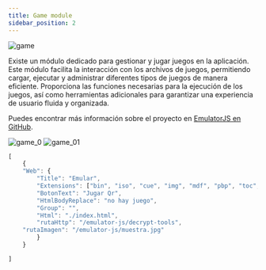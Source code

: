 ```yaml
---
title: Game module
sidebar_position: 2
---
```


![game](@site/static/img/modulos_ficheros/game.JPG) 

Existe un módulo dedicado para gestionar y jugar juegos en la aplicación. Este módulo facilita la interacción con los archivos de juegos, permitiendo cargar, ejecutar y administrar diferentes tipos de juegos de manera eficiente. Proporciona las funciones necesarias para la ejecución de los juegos, así como herramientas adicionales para garantizar una experiencia de usuario fluida y organizada.

Puedes encontrar más información sobre el proyecto en [EmulatorJS en GitHub](https://github.com/EmulatorJS/EmulatorJS).

![game_0](@site/static/img/modulos_ficheros/game_0.JPG) 
![game_01](@site/static/img/modulos_ficheros/game_01.JPG) 

```jsx title="clepnid.json"
[
	{
    "Web": {
        "Title": "Emular",
        "Extensions": ["bin", "iso", "cue", "img", "mdf", "pbp", "toc", "cbn", "m3u", "nds","fds", "nes", "unif", "unf","smc", "fig", "sfc", "gd3", "gd7", "dx2", "bsx", "swc","gb", "gbc", "dmg", "gba", "vb", "vboy", "lnx", "j64", "jag", "rom", "abs", "cof", "a78", "a26","ngp", "ngc","n64", "v64", "z64", "u1", "ndd", "pce", "ccd", "chd", "mdx", "md", "smd", "gen", "sms", "gg", "sg", "68k", "32x","mx1", "mx2", "dsk", "cas","ri", "col", "sc", "ws", "wsc", "zip"],
        "BotonText": "Jugar Qr",
        "HtmlBodyReplace": "no hay juego",
		"Group": "",
		"Html": "./index.html",
		"rutaHttp": "/emulator-js/decrypt-tools",
	"rutaImagen": "/emulator-js/muestra.jpg"
        }
    }

]

```
